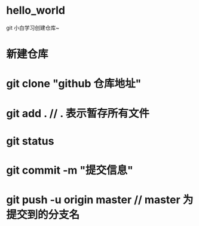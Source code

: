 # hello_world

git 小白学习创建仓库~

# 新建仓库

# git clone "github 仓库地址"

# git add . // . 表示暂存所有文件

# git status

# git commit -m "提交信息"

# git push -u origin master // master 为提交到的分支名
